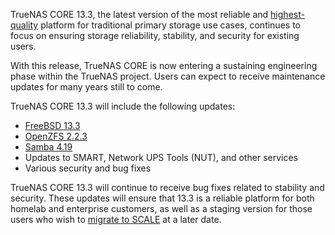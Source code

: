 &NewLine;

TrueNAS CORE 13.3, the latest version of the most reliable and [highest-quality](https://www.truenas.com/blog/gartner-peer-insights-customer-choice-for-primary-storage-in-2024/) platform for traditional primary storage use cases, continues to focus on ensuring storage reliability, stability, and security for existing users.

With this release, TrueNAS CORE is now entering a sustaining engineering phase within the TrueNAS project. Users can expect to receive maintenance updates for many years still to come.

TrueNAS CORE 13.3 will include the following updates:

* [FreeBSD 13.3](https://www.freebsd.org/releases/13.3R/relnotes/)
* [OpenZFS 2.2.3](https://github.com/openzfs/zfs/releases/tag/zfs-2.2.3)
* [Samba 4.19](https://www.samba.org/samba/history/samba-4.19.0.html)
* Updates to SMART, Network UPS Tools (NUT), and other services
* Various security and bug fixes

TrueNAS CORE 13.3 will continue to receive bug fixes related to stability and security. These updates will ensure that 13.3 is a reliable platform for both homelab and enterprise customers, as well as a staging version for those users who wish to [migrate to SCALE](https://www.truenas.com/docs/scale/gettingstarted/migrate/) at a later date.
